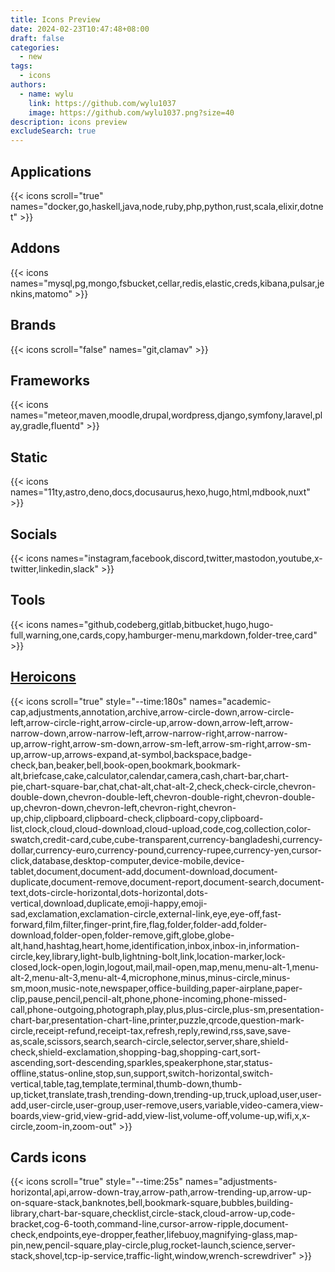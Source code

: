```yaml
---
title: Icons Preview
date: 2024-02-23T10:47:48+08:00
draft: false
categories:
  - new
tags:
  - icons
authors:
  - name: wylu
    link: https://github.com/wylu1037
    image: https://github.com/wylu1037.png?size=40
description: icons preview
excludeSearch: true
---
```

## Applications
{{< icons scroll="true" names="docker,go,haskell,java,node,ruby,php,python,rust,scala,elixir,dotnet" >}}

## Addons
{{< icons names="mysql,pg,mongo,fsbucket,cellar,redis,elastic,creds,kibana,pulsar,jenkins,matomo" >}}

## Brands
{{< icons scroll="false" names="git,clamav" >}}

## Frameworks
{{< icons names="meteor,maven,moodle,drupal,wordpress,django,symfony,laravel,play,gradle,fluentd" >}}

## Static
{{< icons names="11ty,astro,deno,docs,docusaurus,hexo,hugo,html,mdbook,nuxt" >}}

## Socials
{{< icons names="instagram,facebook,discord,twitter,mastodon,youtube,x-twitter,linkedin,slack" >}}

## Tools
{{< icons names="github,codeberg,gitlab,bitbucket,hugo,hugo-full,warning,one,cards,copy,hamburger-menu,markdown,folder-tree,card" >}}

## [Heroicons](https://github.com/tailwindlabs/heroicons/tree/v1)
{{< icons scroll="true" style="--time:180s" names="academic-cap,adjustments,annotation,archive,arrow-circle-down,arrow-circle-left,arrow-circle-right,arrow-circle-up,arrow-down,arrow-left,arrow-narrow-down,arrow-narrow-left,arrow-narrow-right,arrow-narrow-up,arrow-right,arrow-sm-down,arrow-sm-left,arrow-sm-right,arrow-sm-up,arrow-up,arrows-expand,at-symbol,backspace,badge-check,ban,beaker,bell,book-open,bookmark,bookmark-alt,briefcase,cake,calculator,calendar,camera,cash,chart-bar,chart-pie,chart-square-bar,chat,chat-alt,chat-alt-2,check,check-circle,chevron-double-down,chevron-double-left,chevron-double-right,chevron-double-up,chevron-down,chevron-left,chevron-right,chevron-up,chip,clipboard,clipboard-check,clipboard-copy,clipboard-list,clock,cloud,cloud-download,cloud-upload,code,cog,collection,color-swatch,credit-card,cube,cube-transparent,currency-bangladeshi,currency-dollar,currency-euro,currency-pound,currency-rupee,currency-yen,cursor-click,database,desktop-computer,device-mobile,device-tablet,document,document-add,document-download,document-duplicate,document-remove,document-report,document-search,document-text,dots-circle-horizontal,dots-horizontal,dots-vertical,download,duplicate,emoji-happy,emoji-sad,exclamation,exclamation-circle,external-link,eye,eye-off,fast-forward,film,filter,finger-print,fire,flag,folder,folder-add,folder-download,folder-open,folder-remove,gift,globe,globe-alt,hand,hashtag,heart,home,identification,inbox,inbox-in,information-circle,key,library,light-bulb,lightning-bolt,link,location-marker,lock-closed,lock-open,login,logout,mail,mail-open,map,menu,menu-alt-1,menu-alt-2,menu-alt-3,menu-alt-4,microphone,minus,minus-circle,minus-sm,moon,music-note,newspaper,office-building,paper-airplane,paper-clip,pause,pencil,pencil-alt,phone,phone-incoming,phone-missed-call,phone-outgoing,photograph,play,plus,plus-circle,plus-sm,presentation-chart-bar,presentation-chart-line,printer,puzzle,qrcode,question-mark-circle,receipt-refund,receipt-tax,refresh,reply,rewind,rss,save,save-as,scale,scissors,search,search-circle,selector,server,share,shield-check,shield-exclamation,shopping-bag,shopping-cart,sort-ascending,sort-descending,sparkles,speakerphone,star,status-offline,status-online,stop,sun,support,switch-horizontal,switch-vertical,table,tag,template,terminal,thumb-down,thumb-up,ticket,translate,trash,trending-down,trending-up,truck,upload,user,user-add,user-circle,user-group,user-remove,users,variable,video-camera,view-boards,view-grid,view-grid-add,view-list,volume-off,volume-up,wifi,x,x-circle,zoom-in,zoom-out" >}}

## Cards icons
{{< icons scroll="true" style="--time:25s" names="adjustments-horizontal,api,arrow-down-tray,arrow-path,arrow-trending-up,arrow-up-on-square-stack,banknotes,bell,bookmark-square,bubbles,building-library,chart-bar-square,checklist,circle-stack,cloud-arrow-up,code-bracket,cog-6-tooth,command-line,cursor-arrow-ripple,document-check,endpoints,eye-dropper,feather,lifebuoy,magnifying-glass,map-pin,new,pencil-square,play-circle,plug,rocket-launch,science,server-stack,shovel,tcp-ip-service,traffic-light,window,wrench-screwdriver" >}}
